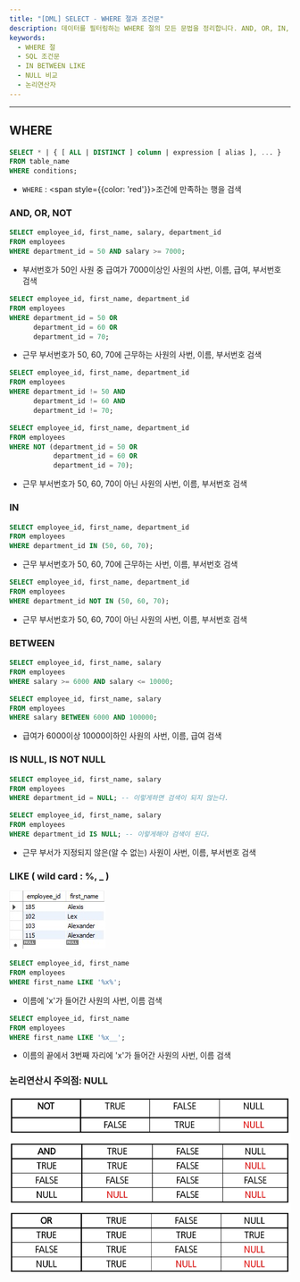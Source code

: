 ```yaml
---
title: "[DML] SELECT - WHERE 절과 조건문"
description: 데이터를 필터링하는 WHERE 절의 모든 문법을 정리합니다. AND, OR, IN, BETWEEN, LIKE 등 조건식의 차이와 NULL 처리 시 주의점을 다룹니다.
keywords:
  - WHERE 절
  - SQL 조건문
  - IN BETWEEN LIKE
  - NULL 비교
  - 논리연산자
---
```

---
## WHERE

```sql
SELECT * | { [ ALL | DISTINCT ] column | expression [ alias ], ... }
FROM table_name
WHERE conditions;
```

- `WHERE` : <span style={{color: 'red'}}>조건에 만족하는 행</span>을 검색


### AND, OR, NOT

```sql
SELECT employee_id, first_name, salary, department_id
FROM employees
WHERE department_id = 50 AND salary >= 7000;
```

- 부서번호가 50인 사원 중 급여가 7000이상인 사원의 사번, 이름, 급여, 부서번호 검색


```sql
SELECT employee_id, first_name, department_id
FROM employees
WHERE department_id = 50 OR 
      department_id = 60 OR
      department_id = 70;
```

- 근무 부서번호가 50, 60, 70에 근무하는 사원의 사번, 이름, 부서번호 검색


```sql
SELECT employee_id, first_name, department_id
FROM employees
WHERE department_id != 50 AND 
      department_id != 60 AND
      department_id != 70;
```

```sql
SELECT employee_id, first_name, department_id
FROM employees
WHERE NOT (department_id = 50 OR 
	       department_id = 60 OR
	       department_id = 70);
```

- 근무 부서번호가 50, 60, 70이 아닌 사원의 사번, 이름, 부서번호 검색


### IN

```sql
SELECT employee_id, first_name, department_id
FROM employees
WHERE department_id IN (50, 60, 70);
```

- 근무 부서번호가 50, 60, 70에 근무하는 사번, 이름, 부서번호 검색


```sql
SELECT employee_id, first_name, department_id
FROM employees
WHERE department_id NOT IN (50, 60, 70);
```

- 근무 부서번호가 50, 60, 70이 아닌 사원의 사번, 이름, 부서번호 검색


### BETWEEN

```sql
SELECT employee_id, first_name, salary
FROM employees
WHERE salary >= 6000 AND salary <= 10000;
```

```sql
SELECT employee_id, first_name, salary
FROM employees
WHERE salary BETWEEN 6000 AND 100000;
```

- 급여가 6000이상 10000이하인 사원의 사번, 이름, 급여 검색


### IS NULL, IS NOT NULL

```SQL
SELECT employee_id, first_name, salary
FROM employees
WHERE department_id = NULL; -- 이렇게하면 검색이 되지 않는다.
```

```SQL
SELECT employee_id, first_name, salary
FROM employees
WHERE department_id IS NULL; -- 이렇게해야 검색이 된다.
```

- 근무 부서가 지정되지 않은(알 수 없는) 사원이 사번, 이름, 부서번호 검색

### LIKE ( wild card : %, \_ )

![select6](./assets/select6.jpg)

```sql
SELECT employee_id, first_name
FROM employees
WHERE first_name LIKE '%x%';
```

- 이름에 'x'가 들어간 사원의 사번, 이름 검색


```sql
SELECT employee_id, first_name
FROM employees
WHERE first_name LIKE '%x__';
```

- 이름의 끝에서 3번째 자리에 'x'가 들어간 사원의 사번, 이름 검색


### 논리연산시 주의점: NULL

![select5](./assets/select5.png)
